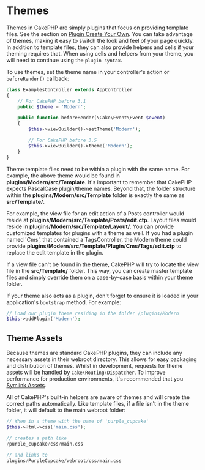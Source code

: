 # Themes

Themes in CakePHP are simply plugins that focus on providing template files.
See the section on [Plugin Create Your Own](../plugins#plugin-create-your-own).
You can take advantage of themes, making it easy to switch the look and feel of
your page quickly. In addition to template files, they can also provide helpers
and cells if your theming requires that. When using cells and helpers from your
theme, you will need to continue using the `plugin syntax`.

To use themes, set the theme name in your controller's action or
`beforeRender()` callback:

``` php
class ExamplesController extends AppController
{
    // For CakePHP before 3.1
    public $theme = 'Modern';

    public function beforeRender(\Cake\Event\Event $event)
    {
        $this->viewBuilder()->setTheme('Modern');

        // For CakePHP before 3.5
        $this->viewBuilder()->theme('Modern');
    }
}
```

Theme template files need to be within a plugin with the same name. For example,
the above theme would be found in **plugins/Modern/src/Template**.
It's important to remember that CakePHP expects PascalCase plugin/theme names. Beyond
that, the folder structure within the **plugins/Modern/src/Template** folder is
exactly the same as **src/Template/**.

For example, the view file for an edit action of a Posts controller would reside
at **plugins/Modern/src/Template/Posts/edit.ctp**. Layout files would reside in
**plugins/Modern/src/Template/Layout/**. You can provide customized templates
for plugins with a theme as well. If you had a plugin named 'Cms', that
contained a TagsController, the Modern theme could provide
**plugins/Modern/src/Template/Plugin/Cms/Tags/edit.ctp** to replace the edit
template in the plugin.

If a view file can't be found in the theme, CakePHP will try to locate the view
file in the **src/Template/** folder. This way, you can create master template files
and simply override them on a case-by-case basis within your theme folder.

If your theme also acts as a plugin, don't forget to ensure it is loaded in
your application's `bootstrap` method. For example:

``` php
// Load our plugin theme residing in the folder /plugins/Modern
$this->addPlugin('Modern');
```

## Theme Assets

Because themes are standard CakePHP plugins, they can include any necessary
assets in their webroot directory. This allows for easy packaging and
distribution of themes. Whilst in development, requests for theme assets will be
handled by `Cake\Routing\Dispatcher`. To improve performance for production
environments, it's recommended that you [Symlink Assets](../deployment#symlink-assets).

All of CakePHP's built-in helpers are aware of themes and will create the
correct paths automatically. Like template files, if a file isn't in the theme
folder, it will default to the main webroot folder:

``` php
// When in a theme with the name of 'purple_cupcake'
$this->Html->css('main.css');

// creates a path like
/purple_cupcake/css/main.css

// and links to
plugins/PurpleCupcake/webroot/css/main.css
```
